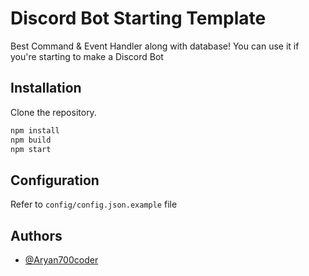 
# Discord Bot Starting Template

Best Command & Event Handler along with database! You can use it if you're starting to make a Discord Bot
## Installation

Clone the repository.

```bash
npm install 
npm build 
npm start
```

    
## Configuration

Refer to `config/config.json.example` file


## Authors

- [@Aryan700coder](https://www.github.com/Aryan700coder)

